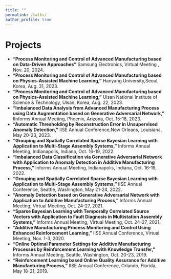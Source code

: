 ```yaml
---
title: ""
permalink: /talks/
author_profile: true
---
```

# Projects
* <b>“Process Monitoring and Control of Advanced Manufacturing based on Data-Driven Approaches”</b> Samsung Electronics,  Virtual Meeting , Nov. 20, 2024.
* <b>“Process Monitoring and Control of Advanced Manufacturing based on Physics-Assisted Machine Learning,”</b> Hanyang University,Seoul, Korea, Aug. 31, 2023.
* <b>“Process Monitoring and Control of Advanced Manufacturing based on Physics-Assisted Machine Learning,”</b> Ulsan National Institute of Science & Technology, Ulsan, Korea, Aug. 22, 2023.
* <b>“Imbalanced Data Analysis from Advanced Manufacturing Process using Data Augmentation based on Generative Adversarial Network,”</b> IInforms Annual Meeting, Phoenix, Arizona, Oct. 15-18, 2023.
* <b>“Automatic Thresholding by Reconstruction Error in Unsupervised Anomaly Detection,”</b> IISE Annual Conference,New Orleans, Louisiana, May 20-23, 2023.
* <b>“Grouping and Spatially Correlated Sparse Bayesian Learning with Application to Multi-Stage Assembly
Systems,”</b> Informs Annual Meeting, Indianapolis, Indiana, Oct. 16-19, 2022.
* <b>“Imbalanced Data Classification via Generative Adversarial Network with Application to Anomaly Detection
in Additive Manufacturing Process,”</b> Informs Annual Meeting, Indianapolis, Indiana, Oct. 16-19, 2022.
* <b>“Grouping and Spatially Correlated Sparse Bayesian Learning with Application to Multi-Stage Assembly
Systems,”</b> IISE Annual Conference, Seattle, Washington, May 21-24, 2022.
* <b>“Anomaly Detection based on Generative Adversarial Network with Application to Additive Manufacturing
Process,”</b> Informs Annual Meeting, Virtual Meeting, Oct. 24-27, 2021.
* <b>“Sparse Bayesian Learning with Temporally Correlated Source Vectors with Application to Fault Diagnosis
in Multistation Assembly Systems,”</b> Informs Annual Meeting, Virtual Meeting, Oct. 24-27, 2021.
* <b>“Additive Manufacturing Process Monitoring and Control Using Enhanced Reinforcement Learning,”</b> IISE
Annual Conference, Virtual Meeting, Nov. 1-3, 2020.
* <b>“Online Optimal Parameter Settings for Additive Manufacturing Processes by Reinforcement Learning with
Knowledge Transfer,”</b> Informs Annual Meeting, Seattle, Washington, Oct. 20-23, 2019.
* <b>“Reinforcement Learning based Online Quality Assurance for Additive Manufacturing Process,”</b> IISE Annual
Conference, Orlando, Florida, May 18-21, 2019.








